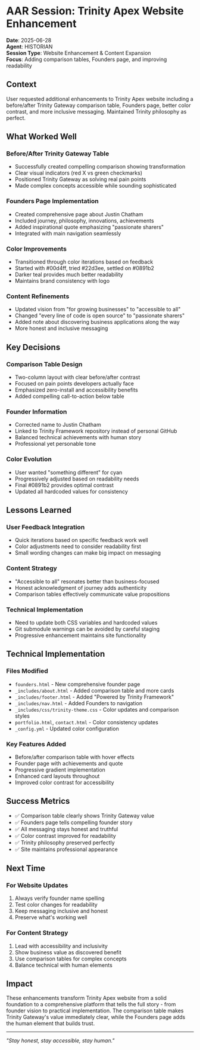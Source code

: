 # AAR Session: Trinity Apex Website Enhancement

**Date**: 2025-06-28  
**Agent**: HISTORIAN  
**Session Type**: Website Enhancement & Content Expansion  
**Focus**: Adding comparison tables, Founders page, and improving readability  

## Context

User requested additional enhancements to Trinity Apex website including a before/after Trinity Gateway comparison table, Founders page, better color contrast, and more inclusive messaging. Maintained Trinity philosophy as perfect.

## What Worked Well

### Before/After Trinity Gateway Table
- Successfully created compelling comparison showing transformation
- Clear visual indicators (red X vs green checkmarks)
- Positioned Trinity Gateway as solving real pain points
- Made complex concepts accessible while sounding sophisticated

### Founders Page Implementation
- Created comprehensive page about Justin Chatham
- Included journey, philosophy, innovations, achievements
- Added inspirational quote emphasizing "passionate sharers"
- Integrated with main navigation seamlessly

### Color Improvements
- Transitioned through color iterations based on feedback
- Started with #00d4ff, tried #22d3ee, settled on #0891b2
- Darker teal provides much better readability
- Maintains brand consistency with logo

### Content Refinements
- Updated vision from "for growing businesses" to "accessible to all"
- Changed "every line of code is open source" to "passionate sharers"
- Added note about discovering business applications along the way
- More honest and inclusive messaging

## Key Decisions

### Comparison Table Design
- Two-column layout with clear before/after contrast
- Focused on pain points developers actually face
- Emphasized zero-install and accessibility benefits
- Added compelling call-to-action below table

### Founder Information
- Corrected name to Justin Chatham
- Linked to Trinity Framework repository instead of personal GitHub
- Balanced technical achievements with human story
- Professional yet personable tone

### Color Evolution
- User wanted "something different" for cyan
- Progressively adjusted based on readability needs
- Final #0891b2 provides optimal contrast
- Updated all hardcoded values for consistency

## Lessons Learned

### User Feedback Integration
- Quick iterations based on specific feedback work well
- Color adjustments need to consider readability first
- Small wording changes can make big impact on messaging

### Content Strategy
- "Accessible to all" resonates better than business-focused
- Honest acknowledgment of journey adds authenticity
- Comparison tables effectively communicate value propositions

### Technical Implementation
- Need to update both CSS variables and hardcoded values
- Git submodule warnings can be avoided by careful staging
- Progressive enhancement maintains site functionality

## Technical Implementation

### Files Modified
- `founders.html` - New comprehensive founder page
- `_includes/about.html` - Added comparison table and more cards
- `_includes/footer.html` - Added "Powered by Trinity Framework"
- `_includes/nav.html` - Added Founders to navigation
- `_includes/css/trinity-theme.css` - Color updates and comparison styles
- `portfolio.html`, `contact.html` - Color consistency updates
- `_config.yml` - Updated color configuration

### Key Features Added
- Before/after comparison table with hover effects
- Founder page with achievements and quote
- Progressive gradient implementation
- Enhanced card layouts throughout
- Improved color contrast for accessibility

## Success Metrics

- ✅ Comparison table clearly shows Trinity Gateway value
- ✅ Founders page tells compelling founder story  
- ✅ All messaging stays honest and truthful
- ✅ Color contrast improved for readability
- ✅ Trinity philosophy preserved perfectly
- ✅ Site maintains professional appearance

## Next Time

### For Website Updates
1. Always verify founder name spelling
2. Test color changes for readability
3. Keep messaging inclusive and honest
4. Preserve what's working well

### For Content Strategy
1. Lead with accessibility and inclusivity
2. Show business value as discovered benefit
3. Use comparison tables for complex concepts
4. Balance technical with human elements

## Impact

These enhancements transform Trinity Apex website from a solid foundation to a comprehensive platform that tells the full story - from founder vision to practical implementation. The comparison table makes Trinity Gateway's value immediately clear, while the Founders page adds the human element that builds trust.

---

*"Stay honest, stay accessible, stay human."*